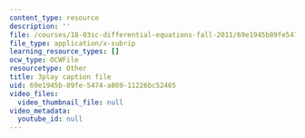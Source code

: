 ```yaml
---
content_type: resource
description: ''
file: /courses/18-03sc-differential-equations-fall-2011/69e1945b89fe5474a86911226bc52465_tVzaX9u6YAE.vtt
file_type: application/x-subrip
learning_resource_types: []
ocw_type: OCWFile
resourcetype: Other
title: 3play caption file
uid: 69e1945b-89fe-5474-a869-11226bc52465
video_files:
  video_thumbnail_file: null
video_metadata:
  youtube_id: null
---
```

